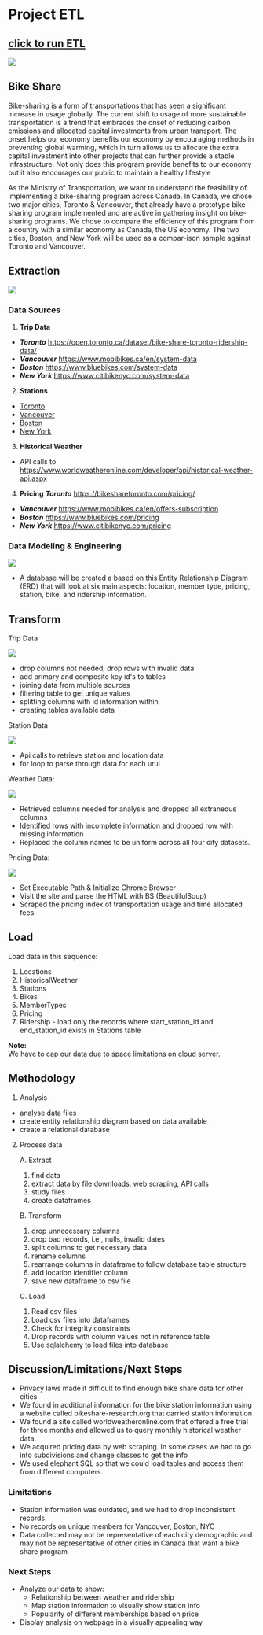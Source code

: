 # Project ETL
## [click to run ETL](https://github.com/JeganS948/project2/blob/main/ETL_bikeshare.ipynb)
<img src="Images/bike.jpg">

## Bike Share
Bike-sharing is a form of transportations that has seen a significant increase in usage
globally. The current shift to usage of more sustainable transportation is a
trend that embraces the onset of reducing carbon emissions and allocated
capital investments from urban transport. The onset helps our economy benefits
our economy by encouraging methods in preventing global warming, which in turn
allows us to allocate the extra capital investment into other projects that can
further provide a stable infrastructure. Not only does this program provide
benefits to our economy but it also encourages our public to maintain a healthy
lifestyle

As the Ministry of Transportation, we want to understand the feasibility of implementing a bike-sharing program across Canada. In Canada, we chose two major cities, Toronto & Vancouver, that already have a prototype bike-sharing program implemented and are active in gathering insight on bike-sharing programs. We chose to compare the efficiency of this program from a country with a similar economy as Canada, the US economy.  The two cities, Boston, and New York will be used as a compar-ison sample against Toronto and Vancouver. 

## Extraction

<img src="Images/pd.read.png">

### Data Sources
1. **Trip Data**  
  * ***Toronto*** https://open.toronto.ca/dataset/bike-share-toronto-ridership-data/  
  * ***Vancouver*** https://www.mobibikes.ca/en/system-data  
  * ***Boston*** https://www.bluebikes.com/system-data  
  * ***New York*** https://www.citibikenyc.com/system-data  


2. **Stations**  
  * [Toronto](https://toronto-us.publicbikesystem.net/ube/gbfs/v1/en/station_information)
  * [Vancouver](https://vancouver-gbfs.smoove.pro/gbfs/en/station_information.json)
  * [Boston](https://gbfs.bluebikes.com/gbfs/en/station_information.json)
  * [New York](https://gbfs.citibikenyc.com/gbfs/en/station_information.json)
       

3. **Historical Weather**
  * API calls to https://www.worldweatheronline.com/developer/api/historical-weather-api.aspx
  
4. **Pricing**
   ***Toronto*** https://bikesharetoronto.com/pricing/
  * ***Vancouver*** https://www.mobibikes.ca/en/offers-subscription 
  * ***Boston*** https://www.bluebikes.com/pricing 
  * ***New York*** https://www.citibikenyc.com/pricing
  
  ### Data Modeling & Engineering
  
 <img src="Images/erd.png">
 
 * A database will be created a based on this Entity Relationship Diagram (ERD) that will look at six   main aspects: location, member type, pricing, station, bike, and ridership information. 
 

## Transform
 
Trip Data

<img src="Images/trip.png">

   * drop columns not needed, drop rows with invalid data
   * add primary and composite key id's to tables
   * joining data from multiple sources
   * filtering table to get unique values
   * splitting columns with id information within
   * creating tables available data
   
Station Data

<img src="Images/city.png">

   * Api calls to retrieve station and location data
   * for loop to parse through data for each urul
   
Weather Data:

<img src="Images/loop.png">

*	Retrieved columns needed for analysis and dropped all extraneous columns
*	Identified rows with incomplete information and dropped row with missing information
*	Replaced the column names to be uniform across all four city datasets.


Pricing Data: 

<img src="Images/scrape.png">

*	Set Executable Path & Initialize Chrome Browser
*	Visit the site and parse the HTML with BS (BeautifulSoup)
*	Scraped the pricing index of transportation usage and time allocated fees.


## Load
Load data in this sequence:
1. Locations
2. HistoricalWeather
3. Stations
4. Bikes
5. MemberTypes
6. Pricing
7. Ridership - load only the records where start_station_id and end_station_id exists in Stations table

**Note:**  
We have to cap our data due to space limitations on cloud server.

## Methodology

1. Analysis
  * analyse data files
  * create entity relationship diagram based on data available
  * create a relational database

2. Process data  

   A. Extract  

      1. find data
      2. extract data by file downloads, web scraping, API calls
      3. study files
      4. create dataframes  

   B. Transform  

      1. drop unnecessary columns
      2. drop bad records, i.e., nulls, invalid dates
      3. split columns to get necessary data
      4. rename columns
      5. rearrange columns in dataframe to follow database table structure
      6. add location identifier column
      7. save new dataframe to csv file

   C. Load  

      1. Read csv files
      2. Load csv files into dataframes
      3. Check for integrity constraints
      4. Drop records with column values not in reference table
      5. Use sqlalchemy to load files into database

## Discussion/Limitations/Next Steps

*	Privacy laws made it difficult to find enough bike share data for other cities
*	We found in additional information for the bike station information using a website called bikeshare-research.org that carried station information 
*	We found a site called worldweatheronline.com that offered a free trial for three months and allowed us to query monthly historical weather data. 
*	We acquired pricing data by web scraping. In some cases we had to go into subdivisions and change classes to get the info
*	We used elephant SQL so that we could load tables and access them from different computers.

### Limitations
*	Station information was outdated, and we had to drop inconsistent records. 
*	No records on unique members for Vancouver, Boston, NYC
*	Data collected may not be representative of each city demographic and may not be representative of other cities in Canada that want a bike share program

### Next Steps
* Analyze our data to show:
   * Relationship between weather and ridership
   * Map station information to visually show station info
   * Popularity of different memberships based on price
*	Display analysis on webpage in a visually appealing way
